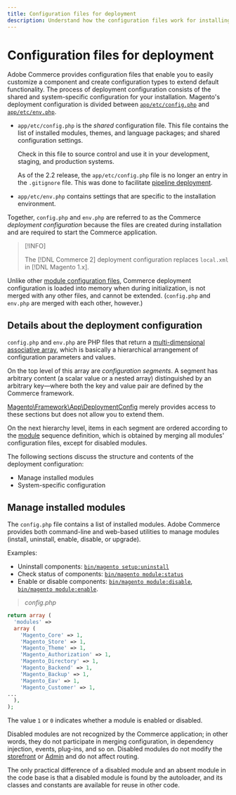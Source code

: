 ```yaml
---
title: Configuration files for deployment
description: Understand how the configuration files work for installing the Commerce application.
---
```


# Configuration files for deployment

Adobe Commerce provides configuration files that enable you to easily customize a component and create configuration types to extend default functionality. The process of deployment configuration consists of the shared and system-specific configuration for your installation. Magento's deployment configuration is divided between [`app/etc/config.php`](../reference/config-reference-configphp.md) and [`app/etc/env.php`](../reference/config-reference-envphp.md).

- `app/etc/config.php` is the _shared_ configuration file.
  This file contains the list of installed modules, themes, and language packages; and shared configuration settings.

  Check in this file to source control and use it in your development, staging, and production systems.

  As of the 2.2 release, the `app/etc/config.php` file is no longer an entry in the `.gitignore` file.
  This was done to facilitate [pipeline deployment](../deployment/technical-details.md).

- `app/etc/env.php` contains settings that are specific to the installation environment.

Together, `config.php` and `env.php` are referred to as the Commerce _deployment configuration_ because the files are created during installation and are required to start the Commerce application.

>[!INFO]
>
>The [!DNL Commerce 2] deployment configuration replaces `local.xml` in [!DNL Magento 1.x].

Unlike other [module configuration files](../reference/module-files.md), Commerce deployment configuration is loaded into memory when during initialization, is not merged with any other files, and cannot be extended. (`config.php` and `env.php` are merged with each other, however.)

## Details about the deployment configuration

`config.php` and `env.php` are PHP files that return a [multi-dimensional associative array](https://www.w3schools.com:443/php/php_arrays.asp), which is basically a hierarchical arrangement of configuration parameters and values.

On the top level of this array are _configuration segments_. A segment has arbitrary content (a scalar value or a nested array) distinguished by an arbitrary key—where both the key and value pair are defined by the Commerce framework.

[Magento\Framework\App\DeploymentConfig](https://github.com/magento/magento2/blob/2.4/lib/internal/Magento/Framework/App/DeploymentConfig.php) merely provides access to these sections but does not allow you to extend them.

On the next hierarchy level, items in each segment are ordered according to the [module](https://glossary.magento.com/module) sequence definition, which is obtained by merging all modules' configuration files, except for disabled modules.

The following sections discuss the structure and contents of the deployment configuration:

- Manage installed modules
- System-specific configuration

## Manage installed modules

The `config.php` file contains a list of installed modules. Adobe Commerce provides both command-line and web-based utilities to manage modules (install, uninstall, enable, disable, or upgrade).

Examples:

- Uninstall components: [`bin/magento setup:uninstall`](https://devdocs.magento.com/guides/v2.4/install-gde/install/cli/install-cli-uninstall.html)
- Check status of components: [`bin/magento module:status`](https://devdocs.magento.com/guides/v2.4/reference/cli/magento.html#modulestatus)
- Enable or disable components: [`bin/magento module:disable`](https://devdocs.magento.com/guides/v2.4/install-gde/install/cli/install-cli-subcommands-enable.html#instgde-cli-subcommands-enable-disable), [`bin/magento module:enable`](https://devdocs.magento.com/guides/v2.4/install-gde/install/cli/install-cli-subcommands-enable.html#instgde-cli-subcommands-enable-disable).

> _config.php_

```php
return array (
  'modules' =>
  array (
    'Magento_Core' => 1,
    'Magento_Store' => 1,
    'Magento_Theme' => 1,
    'Magento_Authorization' => 1,
    'Magento_Directory' => 1,
    'Magento_Backend' => 1,
    'Magento_Backup' => 1,
    'Magento_Eav' => 1,
    'Magento_Customer' => 1,
...
  ),
);
```

The value `1` or `0` indicates whether a module is enabled or disabled.

Disabled modules are not recognized by the Commerce application; in other words, they do not participate in merging configuration, in dependency injection, events, plug-ins, and so on. Disabled modules do not modify the [storefront](https://glossary.magento.com/storefront) or [Admin](https://glossary.magento.com/admin) and do not affect routing.

The only practical difference of a disabled module and an absent module in the code base is that a disabled module is found by the autoloader, and its classes and constants are available for reuse in other code.

